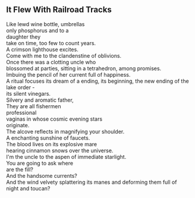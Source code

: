 It Flew With Railroad Tracks
----------------------------
Like lewd wine bottle, umbrellas  
only phosphorus and to a  
daughter they  
take on time, too few to count years.  
A crimson lighthouse excites.  
Come with me to the clandenstine of oblivions.  
Once there was a clotting uncle who  
blossomed at parties, sitting in a tetrahedron, among promises.  
Imbuing the pencil of her current full of happiness.  
A ritual focuses its dream of a ending, its beginning, the new ending of the lake order -  
its silent vinegars.  
Silvery and aromatic father,  
They are all fishermen  
professional  
vaginas in whose cosmic evening stars  
originate.  
The alcove reflects in magnifying your shoulder.  
A enchanting sunshine of faucets.  
The blood lives on its explosive mare  
hearing cinnamon snows over the universe.  
I'm the uncle to the aspen of immediate starlight.  
You are going to ask where  
are the fill?  
And the handsome currents?  
And the wind velvety splattering its manes and deforming them full of  
night and toucan?  
